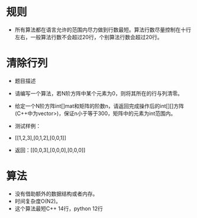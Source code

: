 # 规则

 - 所有算法都在语言允许的范围内尽力做到行数最短。算法行数尽量控制在十行左右，一般算法行数不会超过20行，个别算法行数会超过20行。


# 清除行列
 - 题目描述
 - 请编写一个算法，若N阶方阵中某个元素为0，则将其所在的行与列清零。

 - 给定一个N阶方阵int[][](C++中为vector<vector><int>>)mat和矩阵的阶数n，请返回完成操作后的int[][]方阵(C++中为vector<vector><int>>)，保证n小于等于300，矩阵中的元素为int范围内。</int></vector></int></vector>

 - 测试样例：
 - [[1,2,3],[0,1,2],[0,0,1]]
 - 返回：[[0,0,3],[0,0,0],[0,0,0]]




# 算法
 - 没有借助额外的数据结构或者内存。
 - 时间复杂度O(N2)。
 - 这个算法最短C++ 14行，python 12行